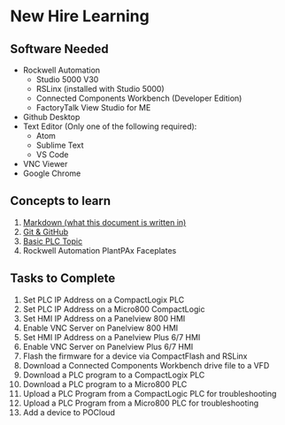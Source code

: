 # New Hire Learning

## Software Needed

* Rockwell Automation
  * Studio 5000 V30
  * RSLinx (installed with Studio 5000)
  * Connected Components Workbench (Developer Edition)
  * FactoryTalk View Studio for ME
* Github Desktop
* Text Editor (Only one of the following required):
  * Atom
  * Sublime Text
  * VS Code
* VNC Viewer
* Google Chrome

## Concepts to learn
1. [Markdown (what this document is written in)](https://www.markdowntutorial.com/)
2. [Git & GitHub](https://try.github.io)
3. [Basic PLC Topic](https://www.plcfiddle.com)
3. Rockwell Automation PlantPAx Faceplates

## Tasks to Complete
1. Set PLC IP Address on a CompactLogix PLC
2. Set PLC IP Address on a Micro800 CompactLogic
3. Set HMI IP Address on a Panelview 800 HMI
4. Enable VNC Server on Panelview 800 HMI
5. Set HMI IP Address on a Panelview Plus 6/7 HMI
6. Enable VNC Server on Panelview Plus 6/7 HMI
7. Flash the firmware for a device via CompactFlash and RSLinx
8. Download a Connected Components Workbench drive file to a VFD
9. Download a PLC program to a CompactLogix PLC
10. Download a PLC program to a Micro800 PLC
11. Upload a PLC Program from a CompactLogic PLC for troubleshooting
12. Upload a PLC Program from a Micro800 PLC for troubleshooting
13. Add a device to POCloud
